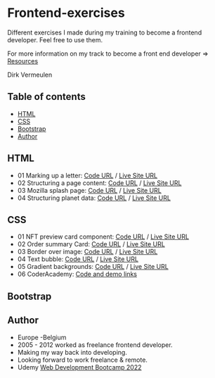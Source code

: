# Frontend-exercises

Different exercises I made during my training to become a frontend developer. Feel free to use them.

For more information on my track to become a front end developer => [Resources](Resources.md)

Dirk Vermeulen

## Table of contents

- [HTML](#HTML)
- [CSS](#CSS)
- [Bootstrap](#Bootstrap)
- [Author](#author)


## HTML

- 01 Marking up a letter: 
    [Code URL](https://github.com/dirkVerm/frontend-exercises/tree/main/01%20HTML/01%20Letter%20markup)
    / [Live Site URL](https://dirkverm.github.io/frontend-exercises/01%20HTML/01%20Letter%20markup/)
- 02 Structuring a page content: 
    [Code URL](https://github.com/dirkVerm/frontend-exercises/tree/main/01%20HTML/02%20Structuring%20a%20page%20of%20content/) 
    / [Live Site URL](https://dirkverm.github.io/frontend-exercises/01%20HTML/02%20Structuring%20a%20page%20of%20content/)
- 03 Mozilla splash page: 
    [Code URL](https://github.com/dirkVerm/frontend-exercises/tree/main/01%20HTML/03%20Mozilla%20Splash%20page)
    / [Live Site URL](https://dirkverm.github.io/frontend-exercises/01%20HTML/03%20Mozilla%20Splash%20page/)
- 04 Structuring planet data: 
    [Code URL](https://github.com/dirkVerm/frontend-exercises/tree/main/01%20HTML/04%20Structuring%20planet%20data)
    / [Live Site URL](https://dirkverm.github.io/frontend-exercises/01%20HTML/04%20Structuring%20planet%20data/)

## CSS
- 01 NFT preview card component: 
     [Code URL](https://github.com/dirkVerm/frontend-exercises/tree/main/02%20CSS/01%20NFT%20preview%20card%20component) 
    / [Live Site URL](https://dirkverm.github.io/frontend-exercises/02%20CSS/01%20NFT%20preview%20card%20component/)
- 02 Order summary Card: 
    [Code URL](https://github.com/dirkVerm/frontend-exercises/tree/main/02%20CSS/02%20Order%20summary%20card)
    / [Live Site URL](https://dirkverm.github.io/frontend-exercises/02%20CSS/02%20Order%20summary%20card/)
- 03 Border over image: 
    [Code URL](https://github.com/dirkVerm/frontend-exercises/tree/main/02%20CSS/03%20Border%20over%20image)
    / [Live Site URL](https://dirkverm.github.io/frontend-exercises/02%20CSS/03%20Border%20over%20image/)
- 04 Text bubble: 
    [Code URL](https://github.com/dirkVerm/frontend-exercises/tree/main/02%20CSS/04%20Text%20bubble)
    / [Live Site URL](https://dirkverm.github.io/frontend-exercises/02%20CSS/04%20Text%20bubble/)
- 05 Gradient backgrounds: 
    [Code URL](https://github.com/dirkVerm/frontend-exercises/tree/main/02%20CSS/05%20Gradient%20backgrounds)
    / [Live Site URL](https://dirkverm.github.io/frontend-exercises/02%20CSS/05%20Gradient%20backgrounds/)
- 06 CoderAcademy: 
  [Code and demo links](https://github.com/dirkVerm/frontend-exercises/tree/main/02%20CSS/06%20CoderAcademy/) 


## Bootstrap


## Author
- Europe -Belgium
- 2005 - 2012 worked as freelance frontend developer. 
- Making my way back into developing.
- Looking forward to work freelance & remote.
- Udemy [Web Development Bootcamp 2022](https://www.udemy.com/course/the-web-developer-bootcamp/)

